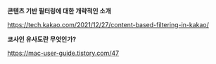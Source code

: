 

**콘텐츠 기반 필터링에 대한 개략적인 소개**

https://tech.kakao.com/2021/12/27/content-based-filtering-in-kakao/





**코사인 유사도란 무엇인가?**

https://mac-user-guide.tistory.com/47

